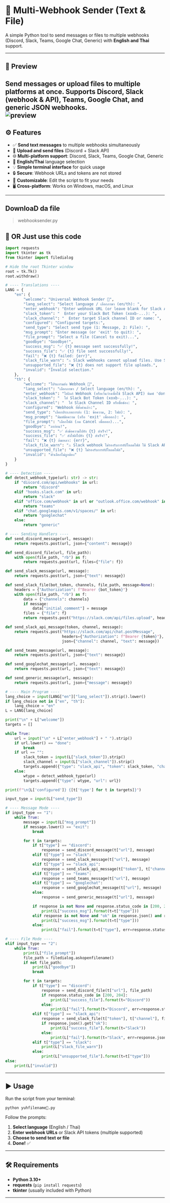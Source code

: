 # 📡 Multi-Webhook Sender (Text & File)

A simple Python tool to send messages or files to multiple webhooks (Discord, Slack, Teams, Google Chat, Generic) with **English and Thai** support.

---

## 📸 Preview

Send messages or upload files to multiple platforms at once.
Supports Discord, Slack (webhook & API), Teams, Google Chat, and generic JSON webhooks.
<br>
![preview](Preview.png)
---

## ⚙️ Features

* ✅ **Send text messages** to multiple webhooks simultaneously
* 📁 **Upload and send files** (Discord + Slack API)
* 🌐 **Multi-platform support**: Discord, Slack, Teams, Google Chat, Generic
* 💬 **English/Thai** language selection
* 💡 **Simple terminal interface** for quick usage
* 🔒 **Secure**: Webhook URLs and tokens are not stored
* 📝 **Customizable**: Edit the script to fit your needs
* 🖥️ **Cross-platform**: Works on Windows, macOS, and Linux

---
## DownloaD da file 
>webhooksender.py


## 🤑 OR Just use this code

```python
import requests
import tkinter as tk
from tkinter import filedialog

# Hide the root Tkinter window
root = tk.Tk()
root.withdraw()

# ---- Translations ----
LANG = {
    "en": {
        "welcome": "Universal Webhook Sender 🚀",
        "lang_select": "Select language / เลือกภาษา (en/th): ",
        "enter_webhook": "Enter webhook URL (or leave blank for Slack API). Type 'done' when finished:",
        "slack_token": "  Enter your Slack Bot Token (xoxb-...): ",
        "slack_channel": "  Enter target Slack channel ID or name: ",
        "configured": "Configured targets:",
        "send_type": "Select send type (1: Message, 2: File): ",
        "msg_prompt": "Enter message (or 'exit' to quit): ",
        "file_prompt": "Select a file (Cancel to exit)...",
        "goodbye": "Goodbye!",
        "success_msg": "✅ {t} message sent successfully!",
        "success_file": "✅ {t} file sent successfully!",
        "fail": "❌ {t} failed: {err}",
        "slack_file_warn": "⚠️ Slack webhooks cannot upload files. Use Slack API instead.",
        "unsupported_file": "❌ {t} does not support file uploads.",
        "invalid": "Invalid selection."
    },
    "th": {
        "welcome": "โปรแกรมส่ง Webhook 🚀",
        "lang_select": "เลือกภาษา / Select language (en/th): ",
        "enter_webhook": "ใส่ลิงก์ Webhook (หรือเว้นว่างเพื่อใช้ Slack API) พิมพ์ 'done' เมื่อเสร็จ:",
        "slack_token": "  ใส่ Slack Bot Token (xoxb-...): ",
        "slack_channel": "  ใส่ Slack Channel ID หรือชื่อช่อง: ",
        "configured": "Webhook ที่ตั้งค่าแล้ว:",
        "send_type": "เลือกประเภทการส่ง (1: ข้อความ, 2: ไฟล์): ",
        "msg_prompt": "พิมพ์ข้อความ (หรือ 'exit' เพื่อออก): ",
        "file_prompt": "เลือกไฟล์ (กด Cancel เพื่อออก)...",
        "goodbye": "ลาก่อน!",
        "success_msg": "✅ ส่งข้อความไปยัง {t} สำเร็จ!",
        "success_file": "✅ ส่งไฟล์ไปยัง {t} สำเร็จ!",
        "fail": "❌ {t} ล้มเหลว: {err}",
        "slack_file_warn": "⚠️ Slack webhook ไม่รองรับการอัปโหลดไฟล์ ใช้ Slack API แทน",
        "unsupported_file": "❌ {t} ไม่รองรับการอัปโหลดไฟล์",
        "invalid": "ตัวเลือกไม่ถูกต้อง"
    }
}

# ---- Detection ----
def detect_webhook_type(url: str) -> str:
    if "discord.com/api/webhooks" in url:
        return "discord"
    elif "hooks.slack.com" in url:
        return "slack"
    elif "office.com/webhook" in url or "outlook.office.com/webhook" in url:
        return "teams"
    elif "chat.googleapis.com/v1/spaces/" in url:
        return "googlechat"
    else:
        return "generic"

# ---- Sending Handlers ----
def send_discord_message(url, message):
    return requests.post(url, json={"content": message})

def send_discord_file(url, file_path):
    with open(file_path, "rb") as f:
        return requests.post(url, files={"file": f})

def send_slack_message(url, message):
    return requests.post(url, json={"text": message})

def send_slack_file(bot_token, channels, file_path, message=None):
    headers = {"Authorization": f"Bearer {bot_token}"}
    with open(file_path, "rb") as f:
        data = {"channels": channels}
        if message:
            data["initial_comment"] = message
        files = {"file": f}
        return requests.post("https://slack.com/api/files.upload", headers=headers, data=data, files=files)

def send_slack_api_message(token, channel, message):
    return requests.post("https://slack.com/api/chat.postMessage",
                         headers={"Authorization": f"Bearer {token}"},
                         json={"channel": channel, "text": message})

def send_teams_message(url, message):
    return requests.post(url, json={"text": message})

def send_googlechat_message(url, message):
    return requests.post(url, json={"text": message})

def send_generic_message(url, message):
    return requests.post(url, json={"message": message})

# ---- Main Program ----
lang_choice = input(LANG["en"]["lang_select"]).strip().lower()
if lang_choice not in ["en", "th"]:
    lang_choice = "en"
L = LANG[lang_choice]

print("\n" + L["welcome"])
targets = []

while True:
    url = input("\n" + L["enter_webhook"] + " ").strip()
    if url.lower() == "done":
        break
    if url == "":
        slack_token = input(L["slack_token"]).strip()
        slack_channel = input(L["slack_channel"]).strip()
        targets.append({"type": "slack_api", "token": slack_token, "channel": slack_channel})
    else:
        wtype = detect_webhook_type(url)
        targets.append({"type": wtype, "url": url})

print(f"\n{L['configured']} {[t['type'] for t in targets]}")

input_type = input(L["send_type"])

# ---- Message Mode ----
if input_type == "1":
    while True:
        message = input(L["msg_prompt"])
        if message.lower() == "exit":
            break

        for t in targets:
            if t["type"] == "discord":
                response = send_discord_message(t["url"], message)
            elif t["type"] == "slack":
                response = send_slack_message(t["url"], message)
            elif t["type"] == "slack_api":
                response = send_slack_api_message(t["token"], t["channel"], message)
            elif t["type"] == "teams":
                response = send_teams_message(t["url"], message)
            elif t["type"] == "googlechat":
                response = send_googlechat_message(t["url"], message)
            else:
                response = send_generic_message(t["url"], message)

            if response is not None and response.status_code in [200, 204]:
                print(L["success_msg"].format(t=t["type"]))
            elif response is not None and "ok" in response.json() and response.json()["ok"]:
                print(L["success_msg"].format(t=t["type"]))
            else:
                print(L["fail"].format(t=t["type"], err=response.status_code if response else "Unsupported"))

# ---- File Mode ----
elif input_type == "2":
    while True:
        print(L["file_prompt"])
        file_path = filedialog.askopenfilename()
        if not file_path:
            print(L["goodbye"])
            break

        for t in targets:
            if t["type"] == "discord":
                response = send_discord_file(t["url"], file_path)
                if response.status_code in [200, 204]:
                    print(L["success_file"].format(t="Discord"))
                else:
                    print(L["fail"].format(t="Discord", err=response.status_code))
            elif t["type"] == "slack_api":
                response = send_slack_file(t["token"], t["channel"], file_path)
                if response.json().get("ok"):
                    print(L["success_file"].format(t="Slack"))
                else:
                    print(L["fail"].format(t="Slack", err=response.json()))
            elif t["type"] == "slack":
                print(L["slack_file_warn"])
            else:
                print(L["unsupported_file"].format(t=t["type"]))
else:
    print(L["invalid"])

```


---

## ▶️ Usage

Run the script from your terminal:

```bash
python yuhfilename🤑.py
```

Follow the prompts:

1. **Select language** (English / Thai)
2. **Enter webhook URLs** or Slack API tokens (multiple supported)
3. **Choose to send text or file**
4. **Done!** ✅

---

## 🛠 Requirements

* **Python 3.10+**
* **requests** (`pip install requests`)
* **tkinter** (usually included with Python)

---
